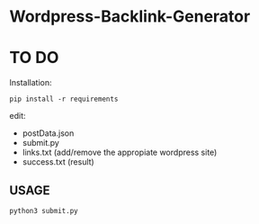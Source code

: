 # Wordpress-Backlink-Generator

# TO DO

Installation:
~~~
pip install -r requirements
~~~

edit:
* postData.json
* submit.py
* links.txt (add/remove the appropiate wordpress site)
* success.txt (result) 

## USAGE
~~~
python3 submit.py
~~~

